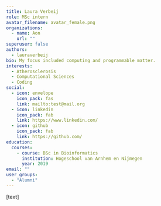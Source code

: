 ```yaml
---
title: Laura Verbeij
role: MSc intern
avatar_filename: avatar_female.png
organizations:
  - name: Aon
    url: ""
superuser: false
authors:
  - lauraverbeij
bio: My focus included computing and programmable matter.
interests:
  - Atherosclerosis
  - Computational Sciences
  - Coding
social:
  - icon: envelope
    icon_pack: fas
    link: mailto:test@mail.org
  - icon: linkedin
    icon_pack: fab
    link: https://www.linkedin.com/
  - icon: github
    icon_pack: fab
    link: https://github.com/
education:
  courses:
    - course: BSc in Bioinformatics
      institution: Hogeschool van Arnhem en Nijmegen
      year: 2019
email: ""
user_groups:
  - "Alumni"
---
```

[text]
